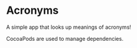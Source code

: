 # Acronyms

A simple app that looks up meanings of acronyms!

CocoaPods are used to manage dependencies.
